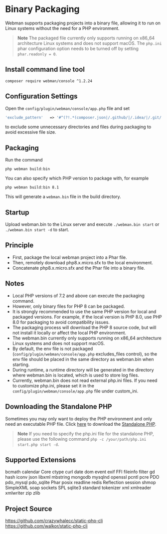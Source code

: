 # Binary Packaging

Webman supports packaging projects into a binary file, allowing it to run on Linux systems without the need for a PHP environment.

> **Note**
> The packaged file currently only supports running on x86_64 architecture Linux systems and does not support macOS.
> The `php.ini` phar configuration option needs to be turned off by setting `phar.readonly = 0`.

## Install command line tool
`composer require webman/console ^1.2.24`

## Configuration Settings
Open the `config/plugin/webman/console/app.php` file and set
```php
'exclude_pattern'   => '#^(?!.*(composer.json|/.github/|/.idea/|/.git/|/.setting/|/runtime/|/vendor-bin/|/build/|vendor/webman/admin))(.*)$#'
```
to exclude some unnecessary directories and files during packaging to avoid excessive file size.

## Packaging
Run the command
```
php webman build:bin
```
You can also specify which PHP version to package with, for example
```
php webman build:bin 8.1
```

This will generate a `webman.bin` file in the build directory.

## Startup
Upload webman.bin to the Linux server and execute `./webman.bin start` or `./webman.bin start -d` to start.

## Principle
* First, package the local webman project into a Phar file.
* Then, remotely download php8.x.micro.sfx to the local environment.
* Concatenate php8.x.micro.sfx and the Phar file into a binary file.

## Notes
* Local PHP versions of 7.2 and above can execute the packaging command.
* However, only binary files for PHP 8 can be packaged.
* It is strongly recommended to use the same PHP version for local and packaged versions. For example, if the local version is PHP 8.0, use PHP 8.0 for packaging to avoid compatibility issues.
* The packaging process will download the PHP 8 source code, but will not install it locally or affect the local PHP environment.
* The webman.bin currently only supports running on x86_64 architecture Linux systems and does not support macOS.
* By default, the env file is not packaged (`config/plugin/webman/console/app.php` excludes_files control), so the env file should be placed in the same directory as webman.bin when starting.
* During runtime, a runtime directory will be generated in the directory where webman.bin is located, which is used to store log files.
* Currently, webman.bin does not read external php.ini files. If you need to customize php.ini, please set it in the `config/plugin/webman/console/app.php` file under custom_ini.

## Downloading the Standalone PHP
Sometimes you may only want to deploy the PHP environment and only need an executable PHP file. Click [here](https://www.workerman.net/download) to download the [Standalone PHP](https://www.workerman.net/download).

> **Note**
> If you need to specify the php.ini file for the standalone PHP, please use the following command `php -c /your/path/php.ini start.php start -d`.

## Supported Extensions
bcmath
calendar
Core
ctype
curl
date
dom
event
exif
FFI
fileinfo
filter
gd
hash
iconv
json
libxml
mbstring
mongodb
mysqlnd
openssl
pcntl
pcre
PDO
pdo_mysql
pdo_sqlite
Phar
posix
readline
redis
Reflection
session
shmop
SimpleXML
soap
sockets
SPL
sqlite3
standard
tokenizer
xml
xmlreader
xmlwriter
zip
zlib

## Project Source
https://github.com/crazywhalecc/static-php-cli
https://github.com/walkor/static-php-cli
